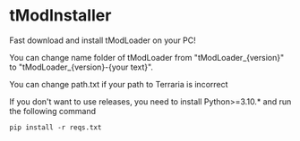 # tModInstaller
Fast download and install tModLoader on your PC!

You can change name folder of tModLoader from "tModLoader_{version}" to "tModLoader_{version}-{your text}".

You can change path.txt if your path to Terraria is incorrect

If you don't want to use releases, you need to install Python>=3.10.* and run the following command

```pip install -r reqs.txt```
